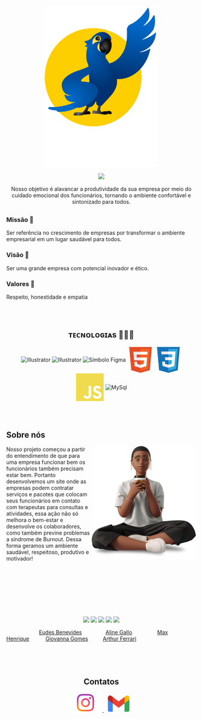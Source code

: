 <div align="center">
  <a href="https://github.com/projetoMyAra">
    <img src="https://raw.githubusercontent.com/projetoMyAra/projetoMyAra/main/Group%20307.png" alt="Logo MyAra" width="300"> 
  </a>
  
  <br>
  
  <p align="center">
  <img src="https://readme-typing-svg.herokuapp.com?font=Outfit&size=33&duration=4500&color=0067F0&width=650&lines=Melhore+a+produtividade+da+sua+empresa!">
</p></div>
  
   <div align="center">
  <p>Nosso objetivo é alavancar a produtividade da sua empresa por meio do cuidado emocional dos funcionários, tornando o ambiente confortável e sintonizado para todos.</p>
</div>

##

<div>
     <h3>Missão 🚀</h3>
     <p>Ser referência no crescimento de empresas por transformar o ambiente empresarial em um lugar saudável para todos.  </p>
  </div>
  
  <div>
     <h3>Visão 👀</h3>
     <p>Ser uma grande empresa com potencial inovador e ético.  </p>
  </div>
  
  <div>
     <h3>Valores 🤝</h3>
     <p>Respeito, honestidade e empatia  </p>
  </div>
  
  <br>
  <br>
  
  <div>
 <h2 align="center">ᴛᴇᴄɴᴏʟᴏɢɪᴀs 👨🏻‍💻  </h2>
   <div align="center">
 <img align="center" alt="Illustrator" height="70" src="https://cdn.jsdelivr.net/gh/devicons/devicon/icons/photoshop/photoshop-line.svg">
 <img align="center" alt="Illustrator" height="70" src="https://cdn.jsdelivr.net/gh/devicons/devicon/icons/illustrator/illustrator-line.svg">
 <img align="center" alt="Símbolo Figma" height="70" src="https://cdn.jsdelivr.net/gh/devicons/devicon/icons/figma/figma-original.svg" />    
 <img align="center" alt="Símbolo HTML" height="70" src="https://raw.githubusercontent.com/devicons/devicon/master/icons/html5/html5-original.svg">
 <img align="center" alt="Símbolo CSS" height="70" src="https://raw.githubusercontent.com/devicons/devicon/master/icons/css3/css3-original.svg">
 <img align="center" alt="Símbolo JavaScript" height="75" src="https://raw.githubusercontent.com/devicons/devicon/master/icons/javascript/javascript-plain.svg">
 <img align="center" alt="MySql" height="80" src="https://cdn.jsdelivr.net/gh/devicons/devicon/icons/mysql/mysql-original-wordmark.svg">
  </div>
  
  ##
  <br>
  
  <h2 align="height">Sobre nós </h2>
<img align="right" src="https://raw.githubusercontent.com/projetoMyAra/projetoMyAra/main/girl%20with%20coffee%20(1).png" height="300px"> 

<div> 
  <p>Nosso projeto começou a partir do entendimento de que para uma empresa funcionar bem os funcionários também precisam estar bem. Portanto desenvolvemos um site onde as empresas podem contratar serviços e pacotes que colocam seus funcionários em contato com terapeutas para consultas e atividades, essa ação não só melhora o 
bem-estar e desenvolve os colaboradores, como também previne problemas a síndrome de Burnout. Dessa forma geramos um ambiente saudável, respeitoso, produtivo e motivador!</p>
  </div> 
  
  <br>
  <br>
    <br>
    <br>
  <br>
  <br>

  ##
  
  <div align="center">
   <a href="https://github.com/MecStitch" target="_blank"><img src="https://avatars.githubusercontent.com/u/101286899?v=4" height="140" target="_blank"></a>
  <a href="https://github.com/Aline1002" target="_blank"><img src="https://avatars.githubusercontent.com/u/79874630?v=4" height="140" target="_blank"></a>
 <a href="https://github.com/MaxHenriique" target="_blank"><img src="https://avatars.githubusercontent.com/u/101279529?v=4" height="140"></a>
 <a href="https://github.com/annavoigg" target="_blank"><img src="https://avatars.githubusercontent.com/u/101263529?v=4" height="140" target="_blank"></a>
  <a href="https://github.com/Arthcode08" target="_blank"><img src="https://avatars.githubusercontent.com/u/101263714?v=4" height="140" target="_blank"></a>
</div>
  
&nbsp;&nbsp;&nbsp;&nbsp;&nbsp;&nbsp;&nbsp;&nbsp;&nbsp;&nbsp;&nbsp;&nbsp;&nbsp;&nbsp;&nbsp;&nbsp;&nbsp;&nbsp;&nbsp;&nbsp;&nbsp;&nbsp;<a href="https://github.com/MecStitch">Eudes Benevides</a>&nbsp;&nbsp;&nbsp;&nbsp;&nbsp;&nbsp;&nbsp;&nbsp;&nbsp;&nbsp;&nbsp;&nbsp;&nbsp;&nbsp;&nbsp;&nbsp;<a href="https://github.com/Aline1002">Aline Gallo</a>&nbsp;&nbsp;&nbsp;&nbsp;&nbsp;&nbsp;&nbsp;&nbsp;&nbsp;&nbsp;&nbsp;&nbsp;&nbsp;&nbsp;&nbsp;&nbsp; <a href="https://github.com/MaxHenriique">Max Henrique</a>&nbsp;&nbsp;&nbsp;&nbsp;&nbsp;&nbsp;&nbsp;&nbsp;&nbsp;&nbsp; <a href="https://github.com/annavoigg">Giovanna Gomes</a>&nbsp;&nbsp;&nbsp;&nbsp;&nbsp;&nbsp;&nbsp;&nbsp;&nbsp;&nbsp;<a href="https://github.com/Arthcode08">Arthur Ferrari</a>
  
  ##
  
  <br>
  <br>
  
  <div align="center">
  <h2>Contatos</h2>
  <a href="https://www.instagram.com/projetomyara" target="_blank"><img src="https://raw.githubusercontent.com/projetoMyAra/projetoMyAra/main/instagram_icon_logo.png" height="50">
    <a href="mailto:projeto.myara@gmail.com" alt="Gmail"><img src="https://raw.githubusercontent.com/projetoMyAra/projetoMyAra/main/Gmail-Logo.png" height="45">
    </div> 

